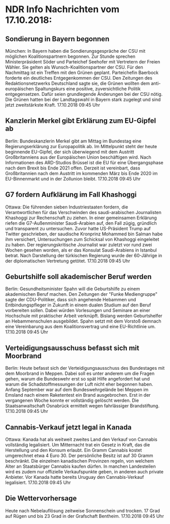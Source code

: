 # NDR Info Nachrichten vom 17.10.2018:


## Sondierung in Bayern begonnen
München: In Bayern haben die Sondierungsgespräche der CSU mit möglichen Koalitionspartnern begonnen. Zur Stunde sprechen Ministerpräsident Söder und Parteichef Seehofer mit Vertretern der Freien Wähler. Sie gelten als Wunsch-Koalitionspartner der CSU. Für den Nachmittag ist ein Treffen mit den Grünen geplant. Parteichefin Baerbock forderte ein deutliches Entgegenkommen der CSU. Den Zeitungen des Redaktionsnetzwerks Deutschland sagte sie, die Grünen wollten dem anti-europäischen Spaltungskurs eine positive, zuversichtliche Politik entgegensetzen. Dafür seien grundlegende Änderungen bei der CSU nötig. Die Grünen hatten bei der Landtagswahl in Bayern stark zugelegt und sind jetzt zweitstärkste Kraft. 17.10.2018 09:45 Uhr 

## Kanzlerin Merkel gibt Erklärung zum EU-Gipfel ab
Berlin: Bundeskanzlerin Merkel gibt am Mittag im Bundestag eine Regierungserklärung zur Europapolitik ab. Im Mittelpunkt steht der heute beginnende EU-Gipfel, der sich überwiegend mit dem Austritt Großbritanniens aus der Europäischen Union beschäftigen wird. Nach Informationen des ARD-Studios Brüssel ist die EU für eine Übergangsphase nach dem Brexit bis Ende 2021 offen. Derzeit ist vereinbart, dass Großbritannien nach dem Austritt im kommenden März bis Ende 2020 im EU-Binnenmarkt und in der Zollunion bleibt. 17.10.2018 09:45 Uhr 

## G7 fordern Aufklärung im Fall Khashoggi
Ottawa: Die führenden sieben Industriestaaten fordern, die Verantwortlichen für das Verschwinden des saudi-arabischen Journalisten Khashoggi zur Rechenschaft zu ziehen. In einer gemeinsamen Erklärung riefen die G7-Außenminister Saudi-Arabien auf, den Fall zügig, gründlich und transparent zu untersuchen. Zuvor hatte US-Präsident Trump auf Twitter geschrieben, der saudische Kronprinz Mohammed bin Salman habe ihm versichert, Untersuchungen zum Schicksal von Khashoggi eingeleitet zu haben. Der regierungskritische Journalist war zuletzt vor rund zwei Wochen gesehen worden, als er das Konsulat Saudi-Arabiens in Istanbul betrat. Nach Darstellung der türkischen Regierung wurde der 60-Jährige in der diplomatischen Vertretung getötet. 17.10.2018 09:45 Uhr 

## Geburtshilfe soll akademischer Beruf werden
Berlin: Gesundheitsminister Spahn will die Geburtshilfe zu einem akademischen Beruf machen. Den Zeitungen der "Funke Mediengruppe" sagte der CDU-Politiker, dass sich angehende Hebammen und Entbindungspfleger in Zukunft in einem dualen Studium auf den Beruf vorbereiten sollen. Dabei würden Vorlesungen und Seminare an einer Hochschule mit praktischer Arbeit verknüpft. Bislang werden Geburtshelfer an Hebammenschulen ausgebildet. Spahn setzt mit dem Vorstoß demnach eine Vereinbarung aus dem Koalitionsvertrag und eine EU-Richtlinie um. 17.10.2018 09:45 Uhr 

## Verteidigungsausschuss befasst sich mit Moorbrand
Berlin: Heute befasst sich der Verteidigungsausschuss des Bundestages mit dem Moorbrand in Meppen. Dabei soll es unter anderem um die Fragen gehen, warum die Bundeswehr erst so spät Hilfe angefordert hat und warum die Schadstoffmessungen der Luft nicht eher begonnen haben. Anfang September war auf dem Bundeswehrgelände bei Meppen im Emsland nach einem Raketentest ein Brand ausgebrochen. Erst in der vergangenen Woche konnte er vollständig gelöscht werden. Die Staatsanwaltschaft Osnabrück ermittelt wegen fahrlässiger Brandstiftung. 17.10.2018 09:45 Uhr 

## Cannabis-Verkauf jetzt legal in Kanada
Ottawa: Kanada hat als weitweit zweites Land den Verkauf von Cannabis vollständig legalisiert. Um Mitternacht trat ein Gesetz in Kraft, das die Herstellung und den Konsum erlaubt. Ein Gramm Cannabis kostet umgerechnet etwa 4 Euro 30. Der persönliche Besitz ist auf 30 Gramm beschränkt. Die einzelnen kanadischen Provinzen regeln, von welchem Alter an Staatsbürger Cannabis kaufen dürfen. In manchen Landesteilen wird es zudem nur offizielle Verkaufspunkte geben, in anderen auch private Anbieter. Vor Kanada hatte bereits Uruguay den Cannabis-Verkauf legalisiert. 17.10.2018 09:45 Uhr 

## Die Wettervorhersage
Heute nach Nebelauflösung zeitweise Sonnenschein und trocken. 17 Grad auf Rügen und bis 23 Grad in der Grafschaft Bentheim. 17.10.2018 09:45 Uhr 
